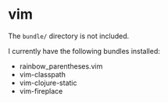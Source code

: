 # vim

The `bundle/` directory is not included.

I currently have the following bundles installed:

- rainbow\_parentheses.vim
- vim-classpath
- vim-clojure-static
- vim-fireplace
